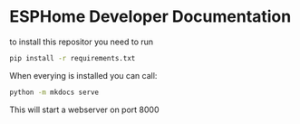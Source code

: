 # ESPHome Developer Documentation

to install this repositor you need to run

```bash
pip install -r requirements.txt

```

When everying is installed you can call:

```bash
python -m mkdocs serve
```

This will start a webserver on port 8000
